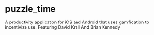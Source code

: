 # puzzle_time
A productivity application for iOS and Android that uses gamification to incentivize use.
Featuring David Krall
And Brian Kennedy
